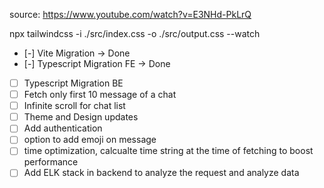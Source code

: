 source: https://www.youtube.com/watch?v=E3NHd-PkLrQ

npx tailwindcss -i ./src/index.css -o ./src/output.css --watch

- [-] Vite Migration -> Done
- [-] Typescript Migration FE -> Done
- [ ] Typescript Migration BE
- [ ] Fetch only first 10 message of a chat
- [ ] Infinite scroll for chat list
- [ ] Theme and Design updates
- [ ] Add authentication
- [ ] option to add emoji on message
- [ ] time optimization, calcualte time string at the time of fetching to boost performance
- [ ] Add ELK stack in backend to analyze the request and analyze data
